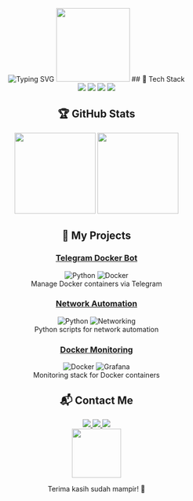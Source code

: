 <!-- 
MARIO BROS THEMED GITHUB PROFILE
Created khusus untuk frambudi75 - Tinggal copy paste!
-->

<div align="center">
  <!-- Animasi teks bergaya game -->
  <img src="https://readme-typing-svg.herokuapp.com?font=Press+Start+2P&size=24&color=F7E101&background=FF0000&center=true&vCenter=true&width=600&lines=Hello+World!;It's+a+me,+Frambudi!;DevOps+Engineer;Python+Docker+Specialist" alt="Typing SVG" />
  
  <!-- Animasi Mario -->
  <img src="https://media.giphy.com/media/26tn33aiTi1jkl6H6/giphy.gif" width="150">
## 🍄 Tech Stack

<div align="center">
  <img src="https://img.shields.io/badge/Python-3776AB?style=plastic&logo=python&logoColor=yellow" />
  <img src="https://img.shields.io/badge/Docker-2496ED?style=plastic&logo=docker&logoColor=white" />
  <img src="https://img.shields.io/badge/Linux-FCC624?style=plastic&logo=linux&logoColor=black" />
  <img src="https://img.shields.io/badge/Network-1E90FF?style=plastic&logo=cisco&logoColor=white" />
</div>

## 🏆 GitHub Stats

<div align="center">
  <img height="165" src="https://github-readme-stats.vercel.app/api?username=frambudi75&show_icons=true&theme=radical&title_color=FF0000&icon_color=F7E101" />
  <img height="165" src="https://github-readme-stats.vercel.app/api/top-langs/?username=frambudi75&layout=compact&theme=radical&title_color=FF0000" />
</div>

## 🎯 My Projects

### [Telegram Docker Bot](https://github.com/frambudi75/Telegram-docker-bot)
![Python](https://img.shields.io/badge/-Python-yellow?style=flat-square) 
![Docker](https://img.shields.io/badge/-Docker-blue?style=flat-square)  
Manage Docker containers via Telegram

### [Network Automation](https://github.com/frambudi75/network-automation)
![Python](https://img.shields.io/badge/-Python-yellow?style=flat-square) 
![Networking](https://img.shields.io/badge/-Networking-red?style=flat-square)  
Python scripts for network automation

### [Docker Monitoring](https://github.com/frambudi75/docker-monitoring)
![Docker](https://img.shields.io/badge/-Docker-blue?style=flat-square) 
![Grafana](https://img.shields.io/badge/-Grafana-orange?style=flat-square)  
Monitoring stack for Docker containers

## 📬 Contact Me

<div align="center">
  <a href="https://www.linkedin.com/in/habib-frambudi-540217109">
    <img src="https://img.shields.io/badge/LinkedIn-0077B5?style=for-the-badge&logo=linkedin&logoColor=white" />
  </a>
  <a href="https://t.me/@frambudi">
    <img src="https://img.shields.io/badge/Telegram-2CA5E0?style=for-the-badge&logo=telegram&logoColor=white" />
  </a>
  <a href="https://kontak.habibframbudi.my.id">
    <img src="https://img.shields.io/badge/Website-FF0000?style=for-the-badge&logo=firefox&logoColor=white" />
  </a>
</div>

<div align="center">
  <img src="https://media.giphy.com/media/3o85xkXpyQHQxQ1iZG/giphy.gif" width="100">
  <p>Terima kasih sudah mampir! 🍄</p>
</div>